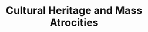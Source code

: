 ---
title: Cultural Heritage and Mass Atrocities
contributor_as_it_appears: Edited by James Cuno and Thomas G. Weiss
weight: 603
type: contents
class: abstract translated-contents
language: en
search: false
online: false
toc: false
menu: false
pdf: false
epub: false
---